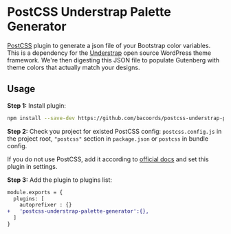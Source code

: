 # PostCSS Understrap Palette Generator

[PostCSS] plugin to generate a json file of your Bootstrap color variables. This is a dependency for the [Understrap] open source WordPress theme framework. We're then digesting this JSON file to populate Gutenberg with theme colors that actually match your designs.

[PostCSS]: https://github.com/postcss/postcss

[Understrap]: https://github.com/understrap/understrap

## Usage

**Step 1:** Install plugin:

```sh
npm install --save-dev https://github.com/bacoords/postcss-understrap-palette-generator
```

**Step 2:** Check you project for existed PostCSS config: `postcss.config.js`
in the project root, `"postcss"` section in `package.json`
or `postcss` in bundle config.

If you do not use PostCSS, add it according to [official docs]
and set this plugin in settings.

**Step 3:** Add the plugin to plugins list:

```diff
module.exports = {
  plugins: [
    autoprefixer : {}
+   'postcss-understrap-palette-generator':{},
  ]
}
```

[official docs]: https://github.com/postcss/postcss#usage
